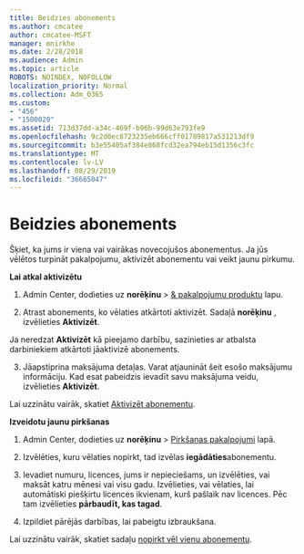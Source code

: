 ```yaml
---
title: Beidzies abonements
ms.author: cmcatee
author: cmcatee-MSFT
manager: mnirkhe
ms.date: 2/28/2018
ms.audience: Admin
ms.topic: article
ROBOTS: NOINDEX, NOFOLLOW
localization_priority: Normal
ms.collection: Adm_O365
ms.custom:
- "456"
- "1500020"
ms.assetid: 713d37dd-a34c-469f-b96b-99d63e793fe9
ms.openlocfilehash: 9c2d0ec8723235eb666cff01789817a531213df9
ms.sourcegitcommit: b3e55405af384e868fcd32ea794eb15d1356c3fc
ms.translationtype: MT
ms.contentlocale: lv-LV
ms.lasthandoff: 08/29/2019
ms.locfileid: "36665047"
---
```

# <a name="expired-subscription"></a>Beidzies abonements

Šķiet, ka jums ir viena vai vairākas novecojušos abonementus. Ja jūs vēlētos turpināt pakalpojumu, aktivizēt abonementu vai veikt jaunu pirkumu.
  
**Lai atkal aktivizētu**
  
1. Admin Center, dodieties uz **norēķinu** \> [& pakalpojumu produktu](https://go.microsoft.com/fwlink/p/?linkid=842054) lapu.

2. Atrast abonements, ko vēlaties atkārtoti aktivizēt. Sadaļā **norēķinu** , izvēlieties **Aktivizēt**.

Ja neredzat **Aktivizēt** kā pieejamo darbību, sazinieties ar atbalsta darbiniekiem atkārtoti jāaktivizē abonements.

3. Jāapstiprina maksājuma detaļas. Varat atjaunināt šeit esošo maksājumu informāciju. Kad esat pabeidzis ievadīt savu maksājuma veidu, izvēlieties **Aktivizēt**.

Lai uzzinātu vairāk, skatiet [Aktivizēt abonementu](https://docs.microsoft.com/office365/admin/subscriptions-and-billing/reactivate-your-subscription).

**Izveidotu jaunu pirkšanas**
  
1. Admin Center, dodieties uz **norēķinu** \> [Pirkšanas pakalpojumi](https://go.microsoft.com/fwlink/p/?linkid=868433) lapā.

2. Izvēlēties, kuru vēlaties nopirkt, tad izvēlas **iegādāties**abonementu.

3. Ievadiet numuru, licences, jums ir nepieciešams, un izvēlēties, vai maksāt katru mēnesi vai visu gadu. Izvēlieties, vai vēlaties, lai automātiski piešķirtu licences ikvienam, kurš pašlaik nav licences. Pēc tam izvēlieties **pārbaudīt, kas tagad**.

4. Izpildiet pārējās darbības, lai pabeigtu izbraukšana.

Lai uzzinātu vairāk, skatiet sadaļu [nopirkt vēl vienu abonementu](https://docs.microsoft.com/office365/admin/subscriptions-and-billing/buy-another-subscription).